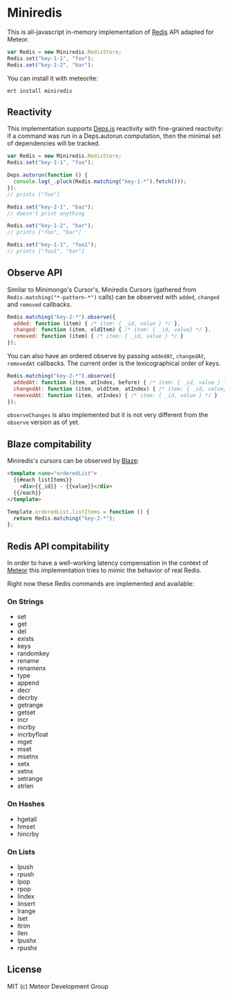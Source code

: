 # Miniredis

This is all-javascript in-memory implementation of [Redis](https://redis.io) API
adapted for Meteor.

```javascript
var Redis = new Miniredis.RedisStore;
Redis.set("key-1-1", "foo");
Redis.set("key-1-2", "bar");
```

You can install it with meteorite:

    mrt install miniredis

## Reactivity

This implementation supports
[Deps.js](https://github.com/meteor/meteor/blob/devel/packages/deps)
reactivity with fine-grained reactivity: if a command was run in a
Deps.autorun computation, then the minimal set of dependencies will be tracked.

```javascript
var Redis = new Miniredis.RedisStore;
Redis.set("key-1-1", "foo");

Deps.autorun(function () {
  console.log(_.pluck(Redis.matching("key-1-*").fetch()));
});
// prints ["foo"]

Redis.set("key-2-1", "baz");
// doesn't print anything

Redis.set("key-1-2", "bar");
// prints ["foo", "bar"]

Redis.set("key-1-1", "foo1");
// prints ["foo1", "bar"]
```

## Observe API

Similar to Minimongo's Cursor's, Miniredis Cursors (gathered from
`Redis.matching("*-pattern-*")` calls) can be observed with `added`, `changed`
and `removed` callbacks.

```javascript
Redis.matching("key-2-*").observe({
  added: function (item) { /* item: { _id, value } */ },
  changed: function (item, oldItem) { /* item: { _id, value} */ },
  removed: function (item) { /* item: { _id, value } */ }
});
```

You can also have an ordered observe by passing `addedAt`, `changedAt`,
`removedAt` callbacks. The current order is the lexicographical order of keys.

```javascript
Redis.matching("key-2-*").observe({
  addedAt: function (item, atIndex, before) { /* item: { _id, value } */ },
  changedAt: function (item, oldItem, atIndex) { /* item: { _id, value} */ },
  removedAt: function (item, atIndex) { /* item: { _id, value } */ }
});
```

`observeChanges` is also implemented but it is not very different from the
`observe` version as of yet.

## Blaze compitability

Miniredis's cursors can be observed by [Blaze](http://meteor.github.io/blaze):

```html
<template name="orderedList">
  {{#each listItems}}
    <div>{{_id}} - {{value}}</div>
  {{/each}}
</template>
```

```javascript
Template.orderedList.listItems = function () {
  return Redis.matching("key-2-*");
};
```

## Redis API compitability

In order to have a well-working latency compensation in the context of
[Meteor](https://www.meteor.com) this implementation tries to mimic the behavior
of real Redis.

Right now these Redis commands are implemented and available:

### On Strings

- set
- get
- del
- exists
- keys
- randomkey
- rename
- renamenx
- type
- append
- decr
- decrby
- getrange
- getset
- incr
- incrby
- incrbyfloat
- mget
- mset
- msetnx
- setx
- setnx
- setrange
- strlen

### On Hashes

- hgetall
- hmset
- hincrby

### On Lists

- lpush
- rpush
- lpop
- rpop
- lindex
- linsert
- lrange
- lset
- ltrim
- llen
- lpushx
- rpushx

## License

MIT (c) Meteor Development Group


